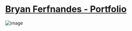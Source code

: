 # [Bryan Ferfnandes - Portfolio](https://google.com)

![image](https://github.com/bammido/meu-portfolio/assets/65303066/1e088980-3e8e-4522-ad2d-fd133224e159)


